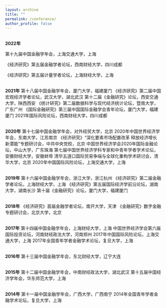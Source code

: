 ```yaml
---
layout: archive
title: ""
permalink: /conference/
author_profile: false
---
```


 <br><strong>2022年</strong>

 第十九届中国金融学年会，上海交通大学，上海

 《经济研究》第五届金融学者论坛，西南财经大学，四川成都
 
 《经济研究》第五届计量学者论坛，上海财经大学，上海
 

 <br><strong>2021年</strong>
 第十八届中国金融学年会，厦门大学，福建厦门
 《经济研究》第二届中国宏观经济学者论坛，武汉大学，湖北武汉
 第十二届《金融研究》论坛，西安交通大学，陕西西安
 《统计研究》第二届数据科学与现代经济统计论坛，暨南大学，广东广州
 《国际金融研究》第三届中国国际金融学会青年论坛，厦门大学，福建厦门
 2021年国际风险论坛，西南财经大学，四川成都


 <br><strong>2020年</strong>
 第十七届中国金融学年会，对外经贸大学，北京
 2020年中国世界经济学年会，东南大学，江苏南京
 《经济研究》“深化要素市场配置改革 释放经济增长新潜能”专题研讨会，中共中央党校，北京
 中国世界经济学会2020年国际金融论坛，中山大学，广东珠海
 第七届中国世界经济学科专家和中青年学者学术论坛，安徽财经大学，安徽蚌埠
 清华五道口国际贸易争端与全球化重构学术研讨会，清华大学，北京
 2020年中国国际风险论坛，上海交通大学，上海

 <br><strong>2019年</strong>
 第十六届中国金融学年会，浙江大学，浙江杭州
 《经济研究》第二届金融学者论坛，上海财经大学，上海
 《经济研究》第五届国际经济学前沿论坛，湖南大学，湖南长沙
 第十届《金融研究》论坛，厦门大学，福建厦门

 <br><strong>2018年</strong>
 《经济研究》首届金融学者论坛，南开大学，天津
 《金融研究》数字金融专题研讨会，北京大学，北京

 <br><strong>2017年</strong>
 第十四届中国金融学年会，上海财经大学，上海
 中国世界经济学会第六届国际投资论坛，河南财经政法大学，河南郑州
 2017年中国国际风险论坛，上海交通大学，上海
 2017年全国青年学者金融学术论坛，复旦大学，上海

 <br><strong>2016年</strong>
 第十三届中国金融学年会，东北财经大学，辽宁大连

 <br><strong>2015年</strong>
 第十二届中国金融学年会，中南财经政法大学，湖北武汉
 第十五届中国经济学年会，华东师范大学，上海
    
 <br><strong>2014年</strong>
 第十一届中国金融学年会，广西大学，广西南宁
 2014年全国青年学者金融学术论坛，复旦大学，上海
 
